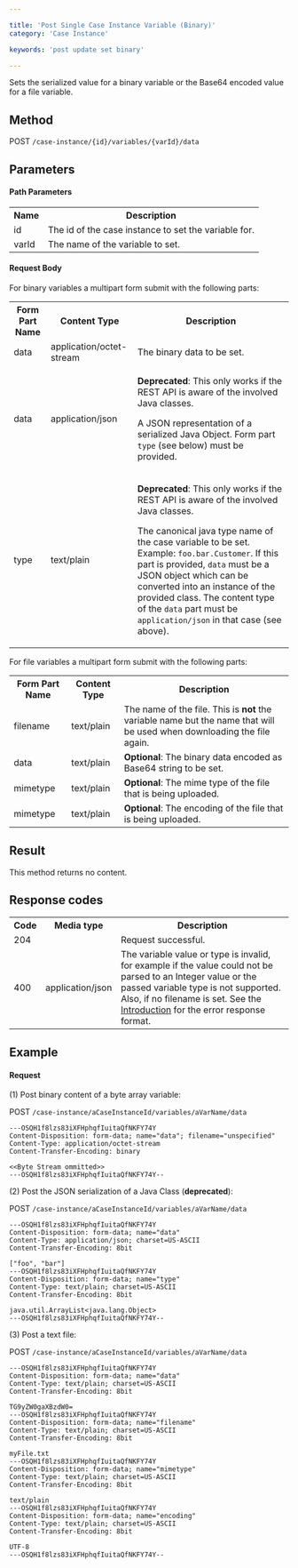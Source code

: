 ```yaml
---

title: 'Post Single Case Instance Variable (Binary)'
category: 'Case Instance'

keywords: 'post update set binary'

---
```


Sets the serialized value for a binary variable or the Base64 encoded value for a file variable.

Method
------

POST `/case-instance/{id}/variables/{varId}/data`

Parameters
----------

#### Path Parameters

<table class="table table-striped">
  <tr>
    <th>Name</th>
    <th>Description</th>
  </tr>
  <tr>
    <td>id</td>
    <td>The id of the case instance to set the variable for.</td>
  </tr>
  <tr>
    <td>varId</td>
    <td>The name of the variable to set.</td>
  </tr>
</table>

#### Request Body

For binary variables a multipart form submit with the following parts:

<table class="table table-striped">
  <tr>
    <th>Form Part Name</th>
    <th>Content Type</th>
    <th>Description</th>
  </tr>
  <tr>
    <td>data</td>
    <td>application/octet-stream</td>
    <td>The binary data to be set.</td>
  </tr>
  <tr>
    <td>data</td>
    <td>application/json</td>
    <td>
      <p><b>Deprecated</b>: This only works if the REST API is aware of the involved Java classes.</p>
      <p>A JSON representation of a serialized Java Object. Form part <code>type</code> (see below) must be provided.</p>
    </td>
  </tr>
  <tr>
    <td>type</td>
    <td>text/plain</td>
    <td>
      <p><b>Deprecated</b>: This only works if the REST API is aware of the involved Java classes.</p>
      <p>The canonical java type name of the case variable to be set. Example: <code>foo.bar.Customer</code>. If this part is provided, <code>data</code> must be a JSON object which can be converted into an instance of the provided class. The content type of the <code>data</code> part must be <code>application/json</code> in that case (see above).</p>
    </td>
  </tr>
</table>

For file variables a multipart form submit with the following parts:

<table class="table table-striped">
  <tr>
    <th>Form Part Name</th>
    <th>Content Type</th>
    <th>Description</th>
  </tr>
  <tr>
    <td>filename</td>
    <td>text/plain</td>
    <td>The name of the file. This is <b>not</b> the variable name but the name that will be used when downloading the file again.</td>
  </tr>
  <tr>
    <td>data</td>
    <td>text/plain</td>
    <td><b>Optional</b>: The binary data encoded as Base64 string to be set.</td>
  </tr>
  <tr>
    <td>mimetype</td>
    <td>text/plain</td>
    <td><b>Optional</b>: The mime type of the file that is being uploaded.</td>
  </tr>
  <tr>
    <td>mimetype</td>
    <td>text/plain</td>
    <td><b>Optional</b>: The encoding of the file that is being uploaded.</td>
  </tr>
</table>


Result
------

This method returns no content.


Response codes
--------------  

<table class="table table-striped">
  <tr>
    <th>Code</th>
    <th>Media type</th>
    <th>Description</th>
  </tr>
  <tr>
    <td>204</td>
    <td></td>
    <td>Request successful.</td>
  </tr>
  <tr>
    <td>400</td>
    <td>application/json</td>
    <td>The variable value or type is invalid, for example if the value could not be parsed to an Integer value or the passed variable type is not supported. Also, if no filename is set. See the <a href="ref:#overview-introduction">Introduction</a> for the error response format.</td>
  </tr>
</table>


Example
-------

#### Request


(1) Post binary content of a byte array variable:

POST `/case-instance/aCaseInstanceId/variables/aVarName/data`

```  
---OSQH1f8lzs83iXFHphqfIuitaQfNKFY74Y
Content-Disposition: form-data; name="data"; filename="unspecified"
Content-Type: application/octet-stream
Content-Transfer-Encoding: binary

<<Byte Stream ommitted>>
---OSQH1f8lzs83iXFHphqfIuitaQfNKFY74Y--
```

(2) Post the JSON serialization of a Java Class (**deprecated**):

POST `/case-instance/aCaseInstanceId/variables/aVarName/data`

```  
---OSQH1f8lzs83iXFHphqfIuitaQfNKFY74Y
Content-Disposition: form-data; name="data"
Content-Type: application/json; charset=US-ASCII
Content-Transfer-Encoding: 8bit

["foo", "bar"]
---OSQH1f8lzs83iXFHphqfIuitaQfNKFY74Y
Content-Disposition: form-data; name="type"
Content-Type: text/plain; charset=US-ASCII
Content-Transfer-Encoding: 8bit

java.util.ArrayList<java.lang.Object>
---OSQH1f8lzs83iXFHphqfIuitaQfNKFY74Y--
```

(3) Post a text file:

POST `/case-instance/aCaseInstanceId/variables/aVarName/data`

```  
---OSQH1f8lzs83iXFHphqfIuitaQfNKFY74Y
Content-Disposition: form-data; name="data"
Content-Type: text/plain; charset=US-ASCII
Content-Transfer-Encoding: 8bit

TG9yZW0gaXBzdW0=
---OSQH1f8lzs83iXFHphqfIuitaQfNKFY74Y
Content-Disposition: form-data; name="filename"
Content-Type: text/plain; charset=US-ASCII
Content-Transfer-Encoding: 8bit

myFile.txt
---OSQH1f8lzs83iXFHphqfIuitaQfNKFY74Y
Content-Disposition: form-data; name="mimetype"
Content-Type: text/plain; charset=US-ASCII
Content-Transfer-Encoding: 8bit

text/plain
---OSQH1f8lzs83iXFHphqfIuitaQfNKFY74Y
Content-Disposition: form-data; name="encoding"
Content-Type: text/plain; charset=US-ASCII
Content-Transfer-Encoding: 8bit

UTF-8
---OSQH1f8lzs83iXFHphqfIuitaQfNKFY74Y--
```
